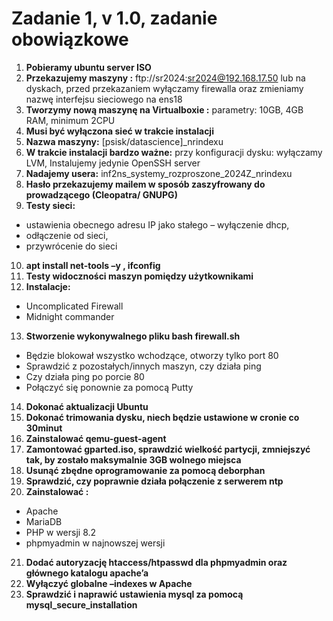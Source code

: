 # Zadanie 1, v 1.0, zadanie obowiązkowe
1. **Pobieramy ubuntu server ISO**  
2. **Przekazujemy maszyny :**   ftp://sr2024:sr2024@192.168.17.50 lub na dyskach, przed przekazaniem wyłączamy firewalla  oraz zmieniamy nazwę interfejsu sieciowego na ens18    
3. **Tworzymy nową maszynę na Virtualboxie :**   parametry: 10GB, 4GB RAM, minimum 2CPU  
4. **Musi być wyłączona sieć w trakcie instalacji**  
5. **Nazwa maszyny:**   [psisk/datascience]_nrindexu  
6. **W trakcie instalacji bardzo ważne:**   przy konfiguracji dysku: wyłączamy LVM,   Instalujemy jedynie OpenSSH server  
7. **Nadajemy usera:**   inf2ns_systemy_rozproszone_2024Z_nrindexu  
8. **Hasło przekazujemy mailem w sposób zaszyfrowany do prowadzącego (Cleopatra/ GNUPG)** 
9. **Testy sieci:**   
- ustawienia obecnego adresu IP jako stałego – wyłączenie dhcp,    
- odłączenie od sieci,    
- przywrócenie do sieci    
10. **apt install net-tools –y , ifconfig**  
11. **Testy widoczności maszyn pomiędzy użytkownikami**  
12. **Instalacje:**
- Uncomplicated Firewall    
- Midnight commander    
13. **Stworzenie wykonywalnego pliku bash firewall.sh**    
- Będzie blokował wszystko wchodzące, otworzy tylko port 80    
- Sprawdzić z pozostałych/innych maszyn, czy działa ping    
- Czy działa ping po porcie 80    
- Połączyć się ponownie za pomocą Putty    
14. **Dokonać aktualizacji Ubuntu**  
15. **Dokonać trimowania dysku,   niech będzie ustawione w cronie co 30minut**  
16. **Zainstalować qemu-guest-agent**  
17. **Zamontować gparted.iso, sprawdzić wielkość partycji,   zmniejszyć tak, by zostało maksymalnie 3GB wolnego miejsca**  
18. **Usunąć zbędne oprogramowanie za pomocą deborphan**  
19. **Sprawdzić, czy poprawnie działa połączenie z serwerem ntp**  
20. **Zainstalować :**  
- Apache  
- MariaDB  
- PHP w wersji 8.2  
- phpmyadmin w najnowszej wersji  
21. **Dodać autoryzację htaccess/htpasswd dla   phpmyadmin oraz głównego katalogu apache’a**  
22. **Wyłączyć globalne –indexes w Apache**  
23. **Sprawdzić i naprawić ustawienia mysql za pomocą mysql_secure_installation**  
